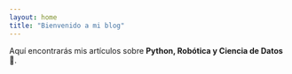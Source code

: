 ```yaml
---
layout: home
title: "Bienvenido a mi blog"
---
```


Aquí encontrarás mis artículos sobre **Python, Robótica y Ciencia de Datos** 🚀.

